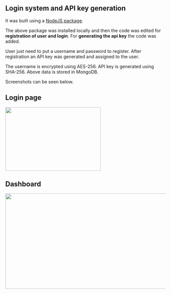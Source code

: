 ## Login system and API key generation

It was built using a [NodeJS package](https://github.com/braitsch/node-login).

The above package was installed locally and then the code was edited for **registration of user and login**. For **generating the api key** the code was added.

User just need to put a username and password to register.
After registration an API key was generated and assigned to the user.

The username is encrypted using AES-256.
API key is generated using SHA-256.
Above data is stored in MongoDB.
 
Screenshots can be seen below.

Login page
-----------

<img src="server-login.png" width="300" height="200">


Dashboard
-----------

<img src="dashboard.png" width="1000" height="300">
